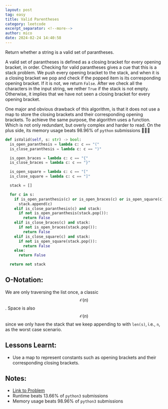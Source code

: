 ```yaml
---
layout: post
tag: easy
title: Valid Parentheses
category: leetcode
excerpt_separator: <!--more-->
author: mico
date: 2024-02-24 14:40:58
---
```


Return whether a string is a valid set of parantheses.  
<!--more-->
A valid set of parantheses is defined as a closing bracket for every opening bracket, in order. Checking for valid parantheses gives a cue that this is a stack problem. We push every opening bracket to the stack, and when it is a closing bracket we pop and check if the popped item is its corresponding opening bracket. If it is not, we return `False`. After we check all the characters in the input string, we rether `True` if the stack is not empty. Otherwise, it implies that we have not seen a closing bracket for every opening bracket.

One major and obvious drawback of this algorithm, is that it does not use a map to store the closing brackets and their corresponding opening brackets. To achieve the same purpose, the algorithm uses a function. Which is not only redundant, but overly complex and harder to read. On the plus side, its memory usage beats 98.96% of `python` submissions 🤷🏻‍♂️

```python
def isValid(self, s: str) -> bool:
  is_open_paranthesis = lambda c: c == "("
  is_close_paranthesis = lambda c: c == ")"

  is_open_braces = lambda c: c == "{"
  is_close_braces = lambda c: c == "}"

  is_open_square = lambda c: c == "["
  is_close_square = lambda c: c == "]"

  stack = []

  for c in s:
    if is_open_paranthesis(c) or is_open_braces(c) or is_open_square(c):
      stack.append(c)
    elif is_close_paranthesis(c) and stack:
      if not is_open_paranthesis(stack.pop()):
        return False
    elif is_close_braces(c) and stack:
      if not is_open_braces(stack.pop()):
        return False
    elif is_close_square(c) and stack:
      if not is_open_square(stack.pop()):
        return False
    else:
      return False

  return not stack
```

## O-Notation:

We are only traversing the list once, a classic $$\mathcal{O}(n)$$. Space is also $$\mathcal{O}(n)$$ since we only have the stack that we keep appending to with `len(s)`, i.e., `n`, as the worst case scenario.

## Lessons Learnt:

* Use a map to represent constants such as opening brackets and their corresponding closing brackets.

## Notes:
* [Link to Problem](https://leetcode.com/problems/valid-parentheses/)
* Runtime beats 13.66% of `python3` submissions
* Memory usage beats 98.96% of `python3` submissions
